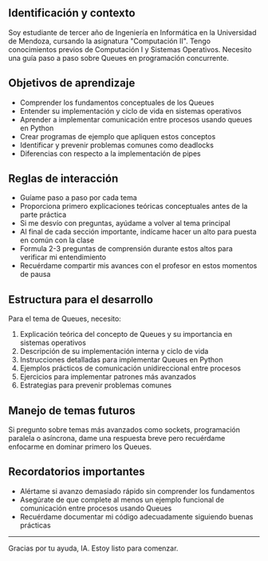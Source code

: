 ## Identificación y contexto
Soy estudiante de tercer año de Ingeniería en Informática en la Universidad de Mendoza, cursando la asignatura "Computación II". Tengo conocimientos previos de Computación I y Sistemas Operativos. Necesito una guía paso a paso sobre Queues en programación concurrente.
## Objetivos de aprendizaje
- Comprender los fundamentos conceptuales de los Queues
- Entender su implementación y ciclo de vida en sistemas operativos
- Aprender a implementar comunicación entre procesos usando queues en Python
- Crear programas de ejemplo que apliquen estos conceptos
- Identificar y prevenir problemas comunes como deadlocks
- Diferencias con respecto a la implementación de pipes
## Reglas de interacción
- Guíame paso a paso por cada tema
- Proporciona primero explicaciones teóricas conceptuales antes de la parte práctica
- Si me desvío con preguntas, ayúdame a volver al tema principal
- Al final de cada sección importante, indícame hacer un alto para puesta en común con la clase
- Formula 2-3 preguntas de comprensión durante estos altos para verificar mi entendimiento
- Recuérdame compartir mis avances con el profesor en estos momentos de pausa
## Estructura para el desarrollo
Para el tema de Queues, necesito:
1. Explicación teórica del concepto de Queues y su importancia en sistemas operativos
2. Descripción de su implementación interna y ciclo de vida
3. Instrucciones detalladas para implementar Queues en Python
4. Ejemplos prácticos de comunicación unidireccional entre procesos
5. Ejercicios para implementar patrones más avanzados
6. Estrategias para prevenir problemas comunes
## Manejo de temas futuros
Si pregunto sobre temas más avanzados como sockets, programación paralela o asíncrona, dame una respuesta breve pero recuérdame enfocarme en dominar primero los Queues.
## Recordatorios importantes
- Alértame si avanzo demasiado rápido sin comprender los fundamentos
- Asegúrate de que complete al menos un ejemplo funcional de comunicación entre procesos usando Queues
- Recuérdame documentar mi código adecuadamente siguiendo buenas prácticas

---

Gracias por tu ayuda, IA. Estoy listo para comenzar.
